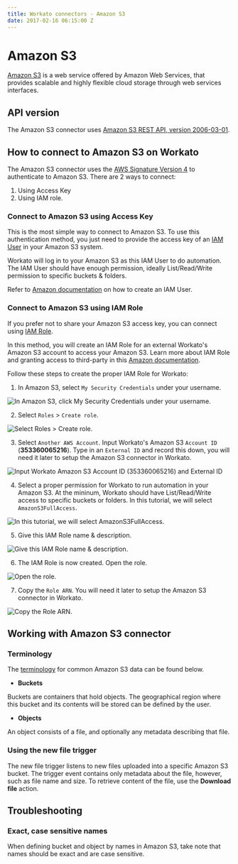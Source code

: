 ```yaml
---
title: Workato connectors - Amazon S3
date: 2017-02-16 06:15:00 Z
---
```


# Amazon S3
[Amazon S3](https://aws.amazon.com/s3/) is a web service offered by Amazon Web Services, that provides scalable and highly flexible cloud storage through web services interfaces.

## API version
The Amazon S3 connector uses [Amazon S3 REST API, version 2006-03-01](http://docs.aws.amazon.com/AmazonS3/latest/API/Welcome.html).

## How to connect to Amazon S3 on Workato
The Amazon S3 connector uses the [AWS Signature Version 4](http://docs.aws.amazon.com/AmazonS3/latest/API/sig-v4-authenticating-requests.html) to authenticate to Amazon S3. There are 2 ways to connect:
1) Using Access Key
2) Using IAM role.

### Connect to Amazon S3 using Access Key
This is the most simple way to connect to Amazon S3. To use this authentication method, you just need to provide the access key of an [IAM User](https://docs.aws.amazon.com/IAM/latest/UserGuide/id_users.html) in your Amazon S3 system.

Workato will log in to your Amazon S3 as this IAM User to do automation. The IAM User should have enough permission, ideally List/Read/Write permission to specific buckets & folders.

Refer to [Amazon documentation](http://docs.aws.amazon.com/IAM/latest/UserGuide/id_users_create.html) on how to create an IAM User.

### Connect to Amazon S3 using IAM Role
If you prefer not to share your Amazon S3 access key, you can connect using [IAM Role](https://docs.aws.amazon.com/IAM/latest/UserGuide/id_roles.html).

In this method, you will create an IAM Role for an external Workato's Amazon S3 account to access your Amazon S3. Learn more about IAM Role and granting access to third-party in this [Amazon documentation](https://docs.aws.amazon.com/IAM/latest/UserGuide/id_roles_create_for-user.html).

Follow these steps to create the proper IAM Role for Workato:
1. In Amazon S3, select `My Security Credentials` under your username.

![In Amazon S3, click `My Security Credentials` under your username.](/assets/images/connectors/amazon-s3/iam_role_auth_1.png)

2. Select `Roles` > `Create role`.

![Select `Roles` > `Create role`.](/assets/images/connectors/amazon-s3/iam_role_auth_2.png)

3. Select `Another AWS Account`. Input Workato's Amazon S3 `Account ID` (**353360065216**). Type in an `External ID` and record this down, you will need it later to setup the Amazon S3 connector in Workato.

![Input Workato Amazon S3 `Account ID` (**353360065216**) and `External ID`](/assets/images/connectors/amazon-s3/iam_role_auth_3.png)

4. Select a proper permission for Workato to run automation in your Amazon S3. At the mininum, Workato should have List/Read/Write access to specific buckets or folders. In this tutorial, we will select `AmazonS3FullAccess`.

![In this tutorial, we will select `AmazonS3FullAccess`.](/assets/images/connectors/amazon-s3/iam_role_auth_4.png)

5. Give this IAM Role name & description.

![Give this IAM Role name & description.](/assets/images/connectors/amazon-s3/iam_role_auth_5.png)

6. The IAM Role is now created. Open the role.

![Open the role.](/assets/images/connectors/amazon-s3/iam_role_auth_6.png)

7. Copy the `Role ARN`. You will need it later to setup the Amazon S3 connector in Workato.

![Copy the Role ARN.](/assets/images/connectors/amazon-s3/iam_role_auth_7.png)

## Working with Amazon S3 connector

### Terminology
The [terminology](http://docs.aws.amazon.com/AmazonS3/latest/gsg/AmazonS3Basics.html) for common Amazon S3 data can be found below.

- **Buckets**

Buckets are containers that hold objects. The geographical region where this bucket and its contents will be stored can be defined by the user.

- **Objects**

An object consists of a file, and optionally any metadata describing that file.

### Using the new file trigger
The new file trigger listens to new files uploaded into a specific Amazon S3 bucket. The trigger event contains only metadata about the file, however, such as file name and size. To retrieve content of the file, use the **Download file** action.

## Troubleshooting

### Exact, case sensitive names
When defining bucket and object by names in Amazon S3, take note that names should be exact and are case sensitive.
